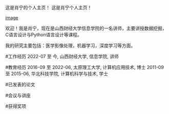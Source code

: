这是肖宁的个人主页！
这是肖宁个人主页！

[image](https://github.com/XmaNm/XmaN/blob/main/photo.jpg)

欢迎！我是肖宁，现在是山西财经大学信息学院的一名讲师，主要讲授数据挖掘，C语言设计与Python语言设计等课程。

我的研究主要包括：医学影像处理，机器学习，深度学习等方面。

#工作经历
2022-07 至 今, 山西财经大学, 信息学院, 讲师

#教育经历
2016-09 至 2022-06, 太原理工大学, 计算机应用技术, 博士
2011-09 至 2015-06, 华北科技学院, 计算机科学与技术, 学士

#已发表的论文

#会议与讲座

#获得奖项
